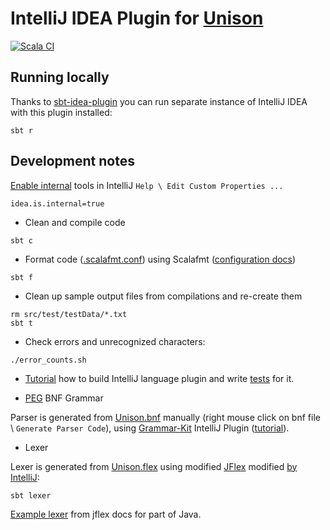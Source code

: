 # IntelliJ IDEA Plugin for [Unison](https://www.unison-lang.org/)
[![Scala CI](https://github.com/dancewithheart/intellij-unison/actions/workflows/scala.yml/badge.svg?branch=main)](https://github.com/dancewithheart/intellij-unison/actions/workflows/scala.yml?query=branch%3Amain)

## Running locally

Thanks to [sbt-idea-plugin](https://github.com/JetBrains/sbt-idea-plugin) you can run separate instance of IntelliJ IDEA with this plugin installed:

```shell
sbt r
```

## Development notes

[Enable internal](https://plugins.jetbrains.com/docs/intellij/explore-api.html#internalMode) tools in IntelliJ `Help \ Edit Custom Properties ...`
```properties
idea.is.internal=true
```

* Clean and compile code

```shell
sbt c
```

* Format code ([.scalafmt.conf](./.scalafmt.conf)) using Scalafmt ([configuration docs](https://scalameta.org/scalafmt/docs/configuration.html))

```shell
sbt f
```

* Clean up sample output files from compilations and re-create them
```shell
rm src/test/testData/*.txt
sbt t
```

* Check errors and unrecognized characters:
```shell
./error_counts.sh
```

* [Tutorial](https://plugins.jetbrains.com/docs/intellij/custom-language-support-tutorial.html) how to build IntelliJ language plugin and write [tests](https://plugins.jetbrains.com/docs/intellij/writing-tests-for-plugins.html)  for it.

* [PEG](https://en.wikipedia.org/wiki/Parsing_expression_grammar) BNF Grammar

Parser is generated from [Unison.bnf](./src/main/scala/intellij/unison/language/Unison.bnf)
manually (right mouse click on bnf file \ `Generate Parser Code`), using [Grammar-Kit](https://github.com/JetBrains/Grammar-Kit) IntelliJ Plugin ([tutorial](https://github.com/JetBrains/Grammar-Kit/blob/master/TUTORIAL.md)).

* Lexer

Lexer is generated from [Unison.flex](./intellij/unison/language/Unison.flex) using modified [JFlex](https://www.jflex.de/) modified [by IntelliJ](https://github.com/JetBrains/intellij-deps-jflex):
```shell
sbt lexer
```

[Example lexer](https://jflex.de/manual.html) from jflex docs for part of Java.